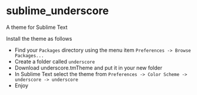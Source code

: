 sublime_underscore
==================

A theme for Sublime Text

Install the theme as follows

* Find your `Packages` directory using the menu item  `Preferences -> Browse Packages...`
* Create a folder called `underscore`
* Download underscore.tmTheme and put it in your new folder
* In Sublime Text select the theme from `Preferences -> Color Scheme -> underscore -> underscore`
* Enjoy